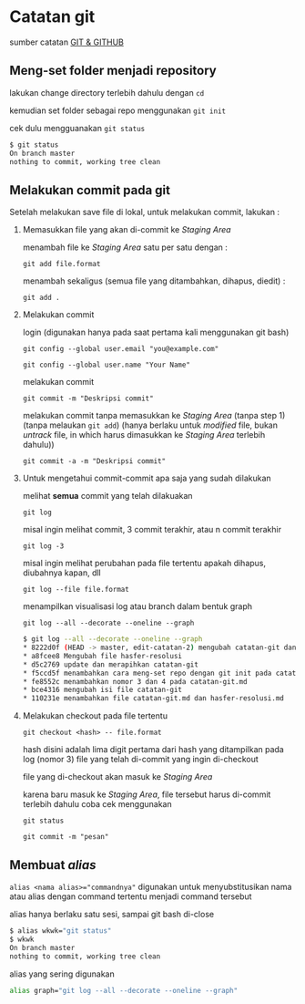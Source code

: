# Catatan git

sumber catatan [GIT & GITHUB](https://www.youtube.com/playlist?list=PLFIM0718LjIVknj6sgsSceMqlq242-jNf)

## Meng-set folder menjadi repository

lakukan change directory terlebih dahulu dengan `cd`

kemudian set folder sebagai repo menggunakan `git init`

cek dulu mengguanakan `git status`

```bash
$ git status
On branch master
nothing to commit, working tree clean
```

## Melakukan commit pada git

Setelah melakukan save file di lokal, untuk melakukan commit, lakukan :

1. Memasukkan file yang akan di-commit ke *Staging Area*

    menambah file ke *Staging Area* satu per satu dengan :

    `git add file.format`

    menambah sekaligus (semua file yang ditambahkan, dihapus, diedit) :

    `git add .`

2. Melakukan commit

    login (digunakan hanya pada saat pertama kali menggunakan git bash)

    `git config --global user.email "you@example.com"`

    `git config --global user.name "Your Name"`

    melakukan commit

    `git commit -m "Deskripsi commit"`

    melakukan commit tanpa memasukkan ke *Staging Area* (tanpa step 1) (tanpa melaukan `git add`) (hanya berlaku untuk *modified* file, bukan *untrack* file, in which harus dimasukkan ke *Staging Area* terlebih dahulu))

    `git commit -a -m "Deskripsi commit"`

3. Untuk mengetahui commit-commit apa saja yang sudah dilakukan

    melihat **semua** commit yang telah dilakuakan

    `git log`

    misal ingin melihat commit, 3 commit terakhir, atau n commit terakhir

    `git log -3`

    misal ingin melihat perubahan pada file tertentu apakah dihapus, diubahnya kapan, dll

    `git log --file file.format`

    menampilkan visualisasi log atau branch dalam bentuk graph

    `git log --all --decorate --oneline --graph`

    ```bash
    $ git log --all --decorate --oneline --graph
    * 8222d0f (HEAD -> master, edit-catatan-2) mengubah catatan-git dan menambahkan file catatan-git-2.md
    * a8fcee8 Mengubah file hasfer-resolusi
    * d5c2769 update dan merapihkan catatan-git
    * f5ccd5f menambahkan cara meng-set repo dengan git init pada catatan dan perubahan kecil lainnya
    * fe8552c menambahkan nomor 3 dan 4 pada catatan-git.md
    * bce4316 mengubah isi file catatan-git
    * 110231e menambahkan file catatan-git.md dan hasfer-resolusi.md
    ```

4. Melakukan checkout pada file tertentu

    `git checkout <hash> -- file.format`

    hash disini adalah lima digit pertama dari hash yang ditampilkan pada log (nomor 3) file yang telah di-commit yang ingin di-checkout

    file yang di-checkout akan masuk ke *Staging Area*

    karena baru masuk ke *Staging Area*, file tersebut harus di-commit terlebih dahulu
    coba cek menggunakan

    `git status`

    `git commit -m "pesan"`

## Membuat *alias*

`alias <nama alias>="commandnya"` digunakan untuk menyubstitusikan nama atau alias dengan command tertentu menjadi command tersebut

alias hanya berlaku satu sesi, sampai git bash di-close

```bash
$ alias wkwk="git status"
$ wkwk
On branch master
nothing to commit, working tree clean
```

alias yang sering digunakan

```bash
alias graph="git log --all --decorate --oneline --graph"
```
